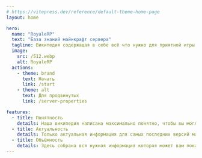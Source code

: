 ```yaml
---
# https://vitepress.dev/reference/default-theme-home-page
layout: home

hero:
  name: "RoyaleRP"
  text: "База знаний майнкрафт сервера"
  tagline: Википедия содержащая в себе всё что нужно для приятной игры на RoyaleRP
  image:
    src: /512.webp
    alt: RoyaleRP
  actions:
    - theme: brand
      text: Начать
      link: /start
    - theme: alt
      text: Для продвинутых
      link: /server-properties

features:
  - title: Понятность
    details: Наша википедия написана максимально понятно, чтобы вы могли тратить меньше времени на изучение материала и больше на разработку сервера
  - title: Актуальность
    details: Только актуальная информация для самых последних версий майнкрафта
  - title: Объёмность
    details: Здесь собрана вся нужная информация которая может вам понадобиться при использовании нашего хостинга
---
```

